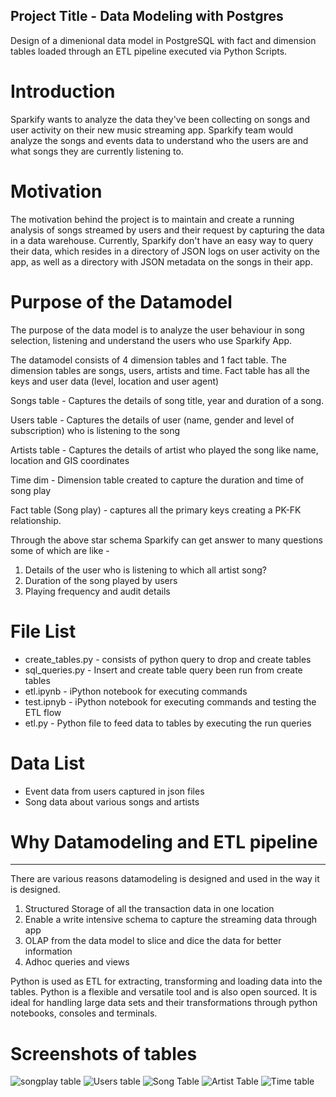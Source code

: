 Project Title - Data Modeling with Postgres
--------------------------------------------

Design of a dimenional data model in PostgreSQL with fact and dimension tables loaded through an ETL pipeline executed via Python Scripts.

# Introduction
Sparkify wants to analyze the data they've been collecting on songs and user activity on their new music streaming app. Sparkify team would analyze the songs and events data to understand who the users are and what songs they are currently listening to.

# Motivation
The motivation behind the project is to maintain and create a running analysis of songs streamed by users and their request by capturing the data in a data warehouse.  Currently, Sparkify don't have an easy way to query their data, which resides in a directory of JSON logs on user activity on the app, as well as a directory with JSON metadata on the songs in their app.

# Purpose of the Datamodel
The purpose of the data model is to analyze the user behaviour in song selection, listening and understand the users who use Sparkify App.

The datamodel consists of 4 dimension tables and 1 fact table. The dimension tables are songs, users, artists and time. Fact table has all the keys and user data (level, location and user agent)

Songs table - Captures the details of song title, year and duration of a song.

Users table - Captures the details of user (name, gender and level of subscription) who is listening to the song

Artists table - Captures the details of artist who played the song like name, location and GIS coordinates

Time dim - Dimension table created to capture the duration and time of song play

Fact table (Song play) - captures all the primary keys creating a PK-FK relationship.

Through the above star schema Sparkify can get answer to many questions some of which are like - 
1. Details of the user who is listening to which all artist song?
2. Duration of the song played by users
3. Playing frequency and audit details

# File List
- create_tables.py - consists of python query to drop and create tables
- sql_queries.py - Insert and create table query been run from create tables
- etl.ipynb - iPython notebook for executing commands
- test.ipnyb - iPython notebook for executing commands and testing the ETL flow
- etl.py - Python file to feed data to tables by executing the run queries

# Data List
- Event data from users captured in json files
- Song data about various songs and artists

# Why Datamodeling and ETL pipeline
------------------------------------

There are various reasons datamodeling is designed and used in the way it is designed.

1. Structured Storage of all the transaction data in one location
2. Enable a write intensive schema to capture the streaming data through app
3. OLAP from the data model to slice and dice the data for better information
4. Adhoc queries and views

Python is used as ETL for extracting, transforming and loading data into the tables. Python is a flexible and versatile tool and is also open sourced. It is ideal for handling large data sets and their transformations through python notebooks, consoles and terminals.

# Screenshots of tables

![songplay table](https://i.imgur.com/a4e4Qim.jpg)
![Users table](https://i.imgur.com/GpDsGph.jpg)
![Song Table](https://i.imgur.com/TVCO492.jpg)
![Artist Table](https://i.imgur.com/TVCO492.jpg)
![Time table](https://i.imgur.com/50dMGBg.jpg)